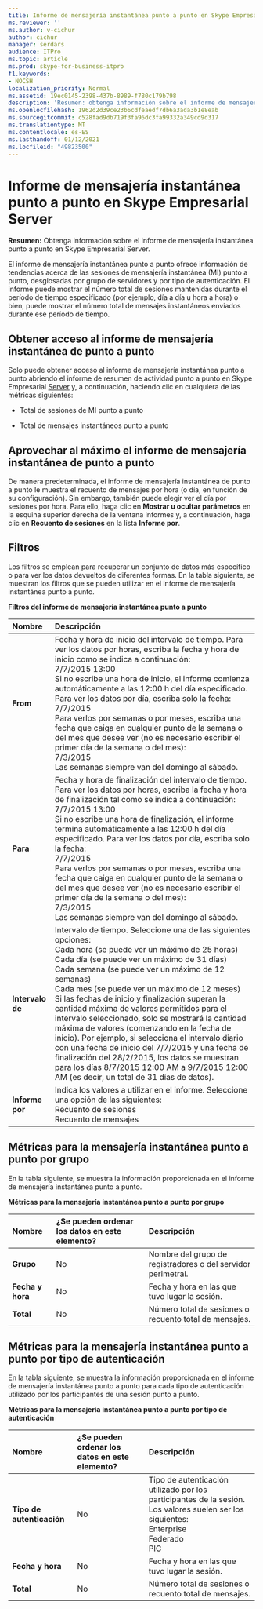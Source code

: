 ```yaml
---
title: Informe de mensajería instantánea punto a punto en Skype Empresarial Server
ms.reviewer: ''
ms.author: v-cichur
author: cichur
manager: serdars
audience: ITPro
ms.topic: article
ms.prod: skype-for-business-itpro
f1.keywords:
- NOCSH
localization_priority: Normal
ms.assetid: 19ec0145-2398-437b-8989-f780c179b798
description: 'Resumen: obtenga información sobre el informe de mensajería instantánea punto a punto en Skype Empresarial Server.'
ms.openlocfilehash: 1962d2d39ce23b6cdfeaedf7db6a3ada3b1e8eab
ms.sourcegitcommit: c528fad9db719f3fa96dc3fa99332a349cd9d317
ms.translationtype: MT
ms.contentlocale: es-ES
ms.lasthandoff: 01/12/2021
ms.locfileid: "49823500"
---
```

# <a name="peer-to-peer-im-report-in-skype-for-business-server"></a>Informe de mensajería instantánea punto a punto en Skype Empresarial Server
 
**Resumen:** Obtenga información sobre el informe de mensajería instantánea punto a punto en Skype Empresarial Server.
  
El informe de mensajería instantánea punto a punto ofrece información de tendencias acerca de las sesiones de mensajería instantánea (MI) punto a punto, desglosadas por grupo de servidores y por tipo de autenticación. El informe puede mostrar el número total de sesiones mantenidas durante el período de tiempo especificado (por ejemplo, día a día u hora a hora) o bien, puede mostrar el número total de mensajes instantáneos enviados durante ese período de tiempo.
  
## <a name="accessing-the-peer-to-peer-im-report"></a>Obtener acceso al informe de mensajería instantánea de punto a punto

Solo puede obtener acceso al informe de mensajería instantánea punto a punto abriendo el informe de resumen de actividad punto a punto en Skype Empresarial [Server](peer-to-peer-activity-summary-report.md) y, a continuación, haciendo clic en cualquiera de las métricas siguientes:
  
- Total de sesiones de MI punto a punto
    
- Total de mensajes instantáneos punto a punto
    
## <a name="making-the-best-use-of-the-peer-to-peer-im-report"></a>Aprovechar al máximo el informe de mensajería instantánea de punto a punto

De manera predeterminada, el informe de mensajería instantánea de punto a punto le muestra el recuento de mensajes por hora (o día, en función de su configuración). Sin embargo, también puede elegir ver el día por sesiones por hora. Para ello, haga clic en **Mostrar u ocultar parámetros** en la esquina superior derecha de la ventana informes y, a continuación, haga clic en **Recuento de sesiones** en la lista **Informe por**.
  
## <a name="filters"></a>Filtros

Los filtros se emplean para recuperar un conjunto de datos más específico o para ver los datos devueltos de diferentes formas. En la tabla siguiente, se muestran los filtros que se pueden utilizar en el informe de mensajería instantánea punto a punto.
  
**Filtros del informe de mensajería instantánea punto a punto**

|**Nombre**|**Descripción**|
|:-----|:-----|
|**From** <br/> |Fecha y hora de inicio del intervalo de tiempo. Para ver los datos por horas, escriba la fecha y hora de inicio como se indica a continuación:  <br/> 7/7/2015 13:00  <br/> Si no escribe una hora de inicio, el informe comienza automáticamente a las 12:00 h del día especificado. Para ver los datos por día, escriba solo la fecha:  <br/> 7/7/2015  <br/> Para verlos por semanas o por meses, escriba una fecha que caiga en cualquier punto de la semana o del mes que desee ver (no es necesario escribir el primer día de la semana o del mes):  <br/> 7/3/2015  <br/> Las semanas siempre van del domingo al sábado.  <br/> |
|**Para** <br/> |Fecha y hora de finalización del intervalo de tiempo. Para ver los datos por horas, escriba la fecha y hora de finalización tal como se indica a continuación:  <br/> 7/7/2015 13:00  <br/> Si no escribe una hora de finalización, el informe termina automáticamente a las 12:00 h del día especificado. Para ver los datos por día, escriba solo la fecha:  <br/> 7/7/2015  <br/> Para verlos por semanas o por meses, escriba una fecha que caiga en cualquier punto de la semana o del mes que desee ver (no es necesario escribir el primer día de la semana o del mes):  <br/> 7/3/2015  <br/> Las semanas siempre van del domingo al sábado.  <br/> |
|**Intervalo de** <br/> | Intervalo de tiempo. Seleccione una de las siguientes opciones: <br/>  Cada hora (se puede ver un máximo de 25 horas) <br/>  Cada día (se puede ver un máximo de 31 días) <br/>  Cada semana (se puede ver un máximo de 12 semanas) <br/>  Cada mes (se puede ver un máximo de 12 meses) <br/>  Si las fechas de inicio y finalización superan la cantidad máxima de valores permitidos para el intervalo seleccionado, solo se mostrará la cantidad máxima de valores (comenzando en la fecha de inicio). Por ejemplo, si selecciona el intervalo diario con una fecha de inicio del 7/7/2015 y una fecha de finalización del 28/2/2015, los datos se muestran para los días 8/7/2015 12:00 AM a 9/7/2015 12:00 AM (es decir, un total de 31 días de datos). <br/> |
|**Informe por** <br/> | Indica los valores a utilizar en el informe. Seleccione una opción de las siguientes: <br/>  Recuento de sesiones <br/>  Recuento de mensajes <br/> |
   
## <a name="metrics-for-peer-to-peer-im-session-by-pool"></a>Métricas para la mensajería instantánea punto a punto por grupo

En la tabla siguiente, se muestra la información proporcionada en el informe de mensajería instantánea punto a punto.
  
**Métricas para la mensajería instantánea punto a punto por grupo**

|**Nombre**|**¿Se pueden ordenar los datos en este elemento?**|**Descripción**|
|:-----|:-----|:-----|
|**Grupo** <br/> |No  <br/> |Nombre del grupo de registradores o del servidor perimetral.  <br/> |
|**Fecha y hora** <br/> |No  <br/> |Fecha y hora en las que tuvo lugar la sesión.  <br/> |
|**Total** <br/> |No  <br/> |Número total de sesiones o recuento total de mensajes.  <br/> |
   
## <a name="metrics-for-peer-to-peer-im-session-by-authentication-type"></a>Métricas para la mensajería instantánea punto a punto por tipo de autenticación

En la tabla siguiente, se muestra la información proporcionada en el informe de mensajería instantánea punto a punto para cada tipo de autenticación utilizado por los participantes de una sesión punto a punto.
  
**Métricas para la mensajería instantánea punto a punto por tipo de autenticación**

|**Nombre**|**¿Se pueden ordenar los datos en este elemento?**|**Descripción**|
|:-----|:-----|:-----|
|**Tipo de autenticación** <br/> |No  <br/> | Tipo de autenticación utilizado por los participantes de la sesión. Los valores suelen ser los siguientes: <br/>  Enterprise <br/>  Federado <br/>  PIC <br/> |
|**Fecha y hora** <br/> |No  <br/> |Fecha y hora en las que tuvo lugar la sesión.  <br/> |
|**Total** <br/> |No  <br/> |Número total de sesiones o recuento total de mensajes.  <br/> |
   

